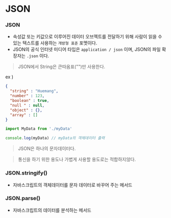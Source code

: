 # JSON


### JSON
-  속성값 또는 키값으로 이루어진 데이터 오브젝트를 전달하기 위해 사람이 읽을 수 있는 텍스트를 사용하는 `개방형 표준` 포멧이다.
- JSON의 공식 인터넷 미디어 타입은 `application / json` 이며, JSON의 파일 확장자는 `.json` 이다.

> JSON에서 String은 큰따옴표("")만 사용한다.


ex )

```json
{
  "string" : "Huemang",
  "number" : 123,
  "boolean" : true,
  "null " : null,
  "object" : {},
  "array" : []
}
```

```js
import MyData from './myData'

console.log(myData) // myData의 객체데이터 출력
```

> JSON은 하나의 문자데이터다.

> 통신을 하기 위한 용도나 가볍게 사용할 용도로는 적합하지않다.

### JSON.stringify()

- 자바스크립트의 객체데이터를 문자 데이터로 바꾸어 주는 메서드

### JSON.parse()

- 자바스크립트의 데이터를 분석하는 메서드